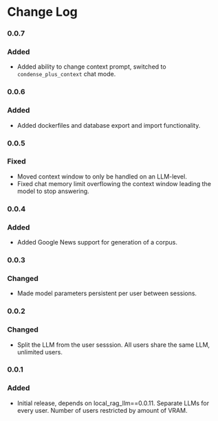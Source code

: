 # Change Log

### 0.0.7
### Added
* Added ability to change context prompt, switched to `condense_plus_context` chat mode.

### 0.0.6
### Added
* Added dockerfiles and database export and import functionality.

### 0.0.5
### Fixed
* Moved context window to only be handled on an LLM-level.
* Fixed chat memory limit overflowing the context window leading the model to stop answering.

### 0.0.4
### Added
* Added Google News support for generation of a corpus.

### 0.0.3
### Changed
* Made model parameters persistent per user between sessions.

### 0.0.2
### Changed
* Split the LLM from the user sesssion. All users share the same LLM, unlimited users.

### 0.0.1
### Added
* Initial release, depends on local_rag_llm==0.0.11. Separate LLMs for every user. Number of users restricted by amount of VRAM.